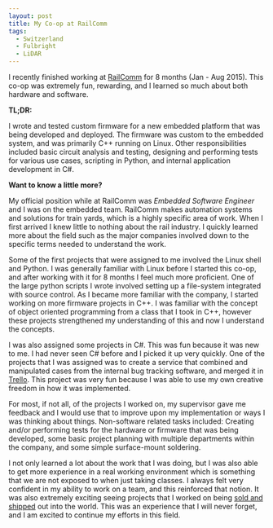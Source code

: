 ```yaml
---
layout: post
title: My Co-op at RailComm
tags: 
  - Switzerland 
  - Fulbright
  - LiDAR
---
```


I recently finished working at <a href="http://railcomm.com" target="_blank">RailComm</a>
for 8 months (Jan - Aug 2015). This co-op was extremely fun, rewarding, and I learned so much
about both hardware and software.

**TL;DR:**

I wrote and tested custom firmware for a new embedded platform that was being developed and deployed. The firmware was custom to the embedded system, and was primarily C++ running on Linux. Other responsibilities included basic circuit analysis and testing, designing and performing tests for various use cases, scripting in Python, and internal application development in C#.

**Want to know a little more?**

<!--more-->

My official position while at RailComm was *Embedded Software Engineer* and I was on the embedded team.
RailComm makes automation systems and solutions for train yards, which is a highly specific area of work.
When I first arrived I knew little to nothing about the rail industry. I quickly learned more about the field
such as the major companies involved down to the specific terms needed to understand the work.

Some of the first projects that were assigned to me involved the Linux shell and Python. I was
generally familiar with Linux before I started this co-op, and after working with it for 8 months I feel
much more proficient. One of the large python scripts I wrote involved setting up a
file-system integrated with source control. As I became more familiar with the company, I started
working on more firmware projects in C++. I was familiar with the concept of object oriented programming
from a class that I took in C++, however these projects strengthened my understanding of this and now I
understand the concepts.

I was also assigned some projects in C#. This was fun because it was new to me. I had never seen C#
before and I picked it up very quickly. One of the projects that I was assigned was to create a service
that combined and manipulated cases from the internal bug tracking software, and merged it in
<a href="https://trello.com" target="_blank">Trello</a>. This project was very fun because I was able
to use my own creative freedom in how it was implemented.

For most, if not all, of the projects I worked on, my supervisor gave me feedback and I would use that to
improve upon my implementation or ways I was thinking about things. Non-software related tasks included:
Creating and/or performing tests for the hardware or firmware that was being developed, some basic project
planning with multiple departments within the company, and some simple surface-mount soldering.

I not only learned a lot about the work that I was doing, but
I was also able to get more experience in a real working environment which is something that we are not
exposed to when just taking classes. I always felt very confident in my ability to work on a team, and this
reinforced that notion. It was also extremely exciting seeing projects that I worked on being
<a href ="http://railcomm.com/news-events/news/2015-05-06" target ="_blank">sold and shipped</a>
out into the world. This was an experience that I will never forget, and I am excited to continue
my efforts in this field.
